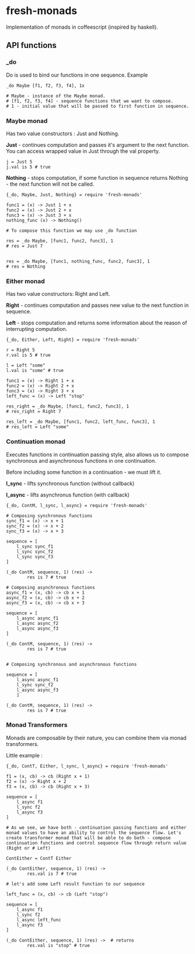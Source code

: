fresh-monads
============

Implementation of monads in coffeescript (inspired by haskell).

## API functions

### _do
Do is used to bind our functions in one sequence.
Example

```
_do Maybe [f1, f2, f3, f4], 1x

# Maybe - instance of the Maybe monad.
# [f1, f2, f3, f4] - sequence functions that we want to compose.
# 1 - initial value that will be passed to first function in sequence.
```

### Maybe monad
Has two value constructors : Just and Nothing.

**Just** - continues computation and passes it's argument to the next function. You can access wrapped value in Just through the val property.

```
j = Just 5
j.val is 5 # true
```

**Nothing** - stops computation, if some function in sequence returns Nothing - the next function will not be called.

```
{_do, Maybe, Just, Nothing} = require 'fresh-monads'

func1 = (x) -> Just 1 + x
func2 = (x) -> Just 2 + x
func3 = (x) -> Just 3 + x
nothing_func (x) -> Nothing()

# To compose this function we may use _do function

res = _do Maybe, [func1, func2, func3], 1
# res = Just 7


res = _do Maybe, [func1, nothing_func, func2, func3], 1
# res = Nothing
```

### Either monad
Has two value constructors: Right and Left.

**Right** - continues computation and passes new value to the next function in sequence.

**Left** - stops computation and returns some information about the reason of interrupting computation.

```
{_do, Either, Left, Right} = require 'fresh-monads'

r = Right 5
r.val is 5 # true

l = Left "some"
l.val is "some" # true

func1 = (x) -> Right 1 + x
func2 = (x) -> Right 2 + x
func3 = (x) -> Right 3 + x
left_func = (x) -> Left "stop"

res_right = _do Maybe, [func1, func2, func3], 1
# res_right = Right 7

res_left = _do Maybe, [func1, func2, left_func, func3], 1
# res_left = Left "some"
```

### Continuation monad
Executes functions in continuation passing style, also allows us to compose synchronous and asynchronous functions in one continuation.

Before including some function in a continuation - we must lift it.

**l_sync** - lifts synchronous function (without callback)

**l_async** - lifts asynchronus function (with callback)


```
{_do, ContM, l_sync, l_async} = require 'fresh-monads'

# Composing synchronous functions
sync_f1 = (x) -> x + 1
sync_f2 = (x) -> x + 2
sync_f3 = (x) -> x + 3

sequence = [
    l_sync sync_f1
    l_sync sync_f2 
    l_sync sync_f3
]

(_do ContM, sequence, 1) (res) ->
        res is 7 # true

# Composing asynchronous functions
async_f1 = (x, cb) -> cb x + 1
async_f2 = (x, cb) -> cb x + 2
async_f3 = (x, cb) -> cb x + 3

sequence = [
    l_async async_f1 
    l_async async_f2
    l_async async_f3
]

(_do ContM, sequence, 1) (res) ->
        res is 7 # true


# Composing synchronous and asynchronous functions

sequence = [
    l_async async_f1
    l_sync sync_f2
    l_async async_f3
    ]

(_do ContM, sequence, 1) (res) ->
        res is 7 # true
```

### Monad Transformers
Monads are composable by their nature, you can combine them via monad transformers.

Little example :

```
{_do, ContT, Either, l_sync, l_async} = require 'fresh-monads'

f1 = (x, cb) -> cb (Right x + 1)
f2 = (x) -> Right x + 2
f3 = (x, cb) -> cb (Right x + 3)

sequence = [
    l_async f1
    l_sync f2
    l_async f3
]

# As we see, we have both - continuation passing functions and either monad values to have an ability to control the sequence flow. Let's create transformer monad that will be able to do both - compose continuation functions and control sequence flow through return value (Right or # Left)

ContEither = ContT Either

(_do ContEither, sequence, 1) (res) ->
        res.val is 7 # true

# let's add some Left result function to our sequence

left_func = (x, cb) -> cb (Left "stop")

sequence = [
    l_async f1
    l_sync f2
    l_async left_func 
    l_async f3
]

(_do ContEither, sequence, 1) (res) ->  # returns
        res.val is "stop" # true
```